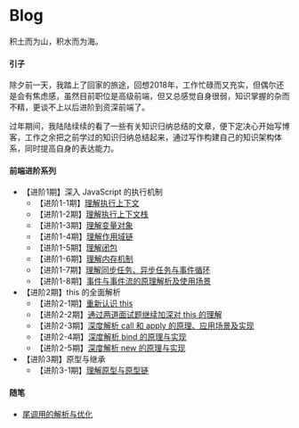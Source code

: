 # Blog
积土而为山，积水而为海。

#### 引子

除夕前一天，我踏上了回家的旅途，回想2018年，工作忙碌而又充实，但偶尔还是会有焦虑感，虽然目前职位是高级前端，但又总感觉自身很弱，知识掌握的杂而不精，更谈不上以后进阶到资深前端了。

过年期间，我陆陆续续的看了一些有关知识归纳总结的文章，便下定决心开始写博客，工作之余把之前学过的知识归纳总结起来，通过写作构建自己的知识架构体系，同时提高自身的表达能力。

#### 前端进阶系列

- 【进阶1期】深入 JavaScript 的执行机制
  - 【进阶1-1期】[理解执行上下文](https://github.com/sunbigshan/Blog/issues/4)
  - 【进阶1-2期】[理解执行上下文栈](https://github.com/sunbigshan/Blog/issues/5)
  - 【进阶1-3期】[理解变量对象](https://github.com/sunbigshan/Blog/issues/6)
  - 【进阶1-4期】[理解作用域链](https://github.com/sunbigshan/Blog/issues/7)
  - 【进阶1-5期】[理解闭包](https://github.com/sunbigshan/Blog/issues/9)
  - 【进阶1-6期】[理解内存机制](https://github.com/sunbigshan/Blog/issues/11)
  - 【进阶1-7期】[理解同步任务、异步任务与事件循环](https://github.com/sunbigshan/Blog/issues/12)
  - 【进阶1-8期】[事件与事件流的原理解析及使用场景](https://github.com/sunbigshan/Blog/issues/18)
- 【进阶2期】this 的全面解析
  - 【进阶2-1期】[重新认识 this](https://github.com/sunbigshan/Blog/issues/10)
  - 【进阶2-2期】[通过两道面试题继续加深对 this 的理解](https://github.com/sunbigshan/Blog/issues/14)
  - 【进阶2-3期】[深度解析 call 和 apply 的原理、应用场景及实现](https://github.com/sunbigshan/Blog/issues/15)
  - 【进阶2-4期】[深度解析 bind 的原理与实现](https://github.com/sunbigshan/Blog/issues/16)
  - 【进阶2-5期】[深度解析 new 的原理与实现](https://github.com/sunbigshan/Blog/issues/17)
- 【进阶3期】原型与继承
  - 【进阶3-1期】[理解原型与原型链](https://github.com/sunbigshan/Blog/issues/19)


#### 随笔

- [尾调用的解析与优化](https://github.com/sunbigshan/Blog/issues/20)
